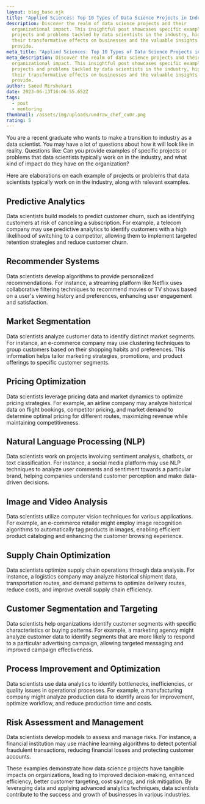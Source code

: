 ```yaml
---
layout: blog_base.njk
title: "Applied Sciences: Top 10 Types of Data Science Projects in Industry"
description: Discover the realm of data science projects and their
  organizational impact. This insightful post showcases specific examples of
  projects and problems tackled by data scientists in the industry, highlighting
  their transformative effects on businesses and the valuable insights they
  provide.
meta_title: "Applied Sciences: Top 10 Types of Data Science Projects in Industry"
meta_description: Discover the realm of data science projects and their
  organizational impact. This insightful post showcases specific examples of
  projects and problems tackled by data scientists in the industry, highlighting
  their transformative effects on businesses and the valuable insights they
  provide.
author: Saeed Mirshekari
date: 2023-06-13T16:06:55.652Z
tags:
  - post
  - mentoring
thumbnail: /assets/img/uploads/undraw_chef_cu0r.png
rating: 5
---
```

You are a recent graduate who wants to make a transition to industry as a data scientist. You may have a lot of questions about how it will look like in reality. Questions like: Can you provide examples of specific projects or problems that data scientists typically work on in the industry, and what kind of impact do they have on the organization?



Here are elaborations on each example of projects or problems that data scientists typically work on in the industry, along with relevant examples.



<h2>Predictive Analytics</h2> 
Data scientists build models to predict customer churn, such as identifying customers at risk of canceling a subscription. For example, a telecom company may use predictive analytics to identify customers with a high likelihood of switching to a competitor, allowing them to implement targeted retention strategies and reduce customer churn.



<h2>Recommender Systems</h2> 
Data scientists develop algorithms to provide personalized recommendations. For instance, a streaming platform like Netflix uses collaborative filtering techniques to recommend movies or TV shows based on a user's viewing history and preferences, enhancing user engagement and satisfaction.


<h2>Market Segmentation</h2> 
Data scientists analyze customer data to identify distinct market segments. For instance, an e-commerce company may use clustering techniques to group customers based on their shopping habits and preferences. This information helps tailor marketing strategies, promotions, and product offerings to specific customer segments.


<h2>Pricing Optimization</h2> 
Data scientists leverage pricing data and market dynamics to optimize pricing strategies. For example, an airline company may analyze historical data on flight bookings, competitor pricing, and market demand to determine optimal pricing for different routes, maximizing revenue while maintaining competitiveness.


<h2>Natural Language Processing (NLP)</h2> 
Data scientists work on projects involving sentiment analysis, chatbots, or text classification. For instance, a social media platform may use NLP techniques to analyze user comments and sentiment towards a particular brand, helping companies understand customer perception and make data-driven decisions.


<h2>Image and Video Analysis</h2> Data scientists utilize computer vision techniques for various applications. For example, an e-commerce retailer might employ image recognition algorithms to automatically tag products in images, enabling efficient product cataloging and enhancing the customer browsing experience.


<h2>Supply Chain Optimization</h2> Data scientists optimize supply chain operations through data analysis. For instance, a logistics company may analyze historical shipment data, transportation routes, and demand patterns to optimize delivery routes, reduce costs, and improve overall supply chain efficiency.


<h2>Customer Segmentation and Targeting</h2> Data scientists help organizations identify customer segments with specific characteristics or buying patterns. For example, a marketing agency might analyze customer data to identify segments that are more likely to respond to a particular advertising campaign, allowing targeted messaging and improved campaign effectiveness.


<h2>Process Improvement and Optimization</h2> 
Data scientists use data analytics to identify bottlenecks, inefficiencies, or quality issues in operational processes. For example, a manufacturing company might analyze production data to identify areas for improvement, optimize workflow, and reduce production time and costs.


<h2>Risk Assessment and Management</h2> 
Data scientists develop models to assess and manage risks. For instance, a financial institution may use machine learning algorithms to detect potential fraudulent transactions, reducing financial losses and protecting customer accounts.


These examples demonstrate how data science projects have tangible impacts on organizations, leading to improved decision-making, enhanced efficiency, better customer targeting, cost savings, and risk mitigation. By leveraging data and applying advanced analytics techniques, data scientists contribute to the success and growth of businesses in various industries.